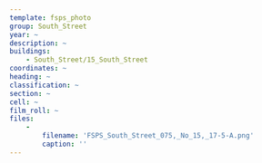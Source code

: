```yaml
---
template: fsps_photo
group: South_Street
year: ~
description: ~
buildings:
    - South_Street/15_South_Street
coordinates: ~
heading: ~
classification: ~
section: ~
cell: ~
film_roll: ~
files:
    -
        filename: 'FSPS_South_Street_075,_No_15,_17-5-A.png'
        caption: ''
---
```


